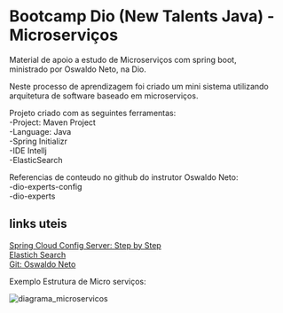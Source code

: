 # Bootcamp Dio (New Talents Java) - Microserviços
Material de apoio a estudo de Microserviços com spring boot,  
ministrado por Oswaldo Neto, na Dio.  

Neste processo de aprendizagem foi criado um mini sistema utilizando arquitetura de software baseado em microserviços.  

Projeto criado com as seguintes ferramentas:  
-Project: Maven Project  
-Language: Java  
-Spring Initializr  
-IDE Intellj  
-ElasticSearch  


Referencias de conteudo no github do instrutor Oswaldo Neto:  
-dio-experts-config  
-dio-experts  


## links uteis  
[Spring Cloud Config Server: Step by Step](https://dev.to/markbdsouza/spring-cloud-config-server-step-by-step-14fd)  
[Elastich Search](https://www.elastic.co/pt/downloads/elasticsearch#ga-release)  
[Git: Oswaldo Neto](https://github.com/oswaldoneto)  



Exemplo Estrutura de Micro serviços:

![diagrama_microservicos](C:\DEV_WorkSpace\Rep_IntelliJ\BootcampDioNewTalentsJavaExpert\projetos_com_maven\dio_microservicos\diagrama_microservicos.gif)